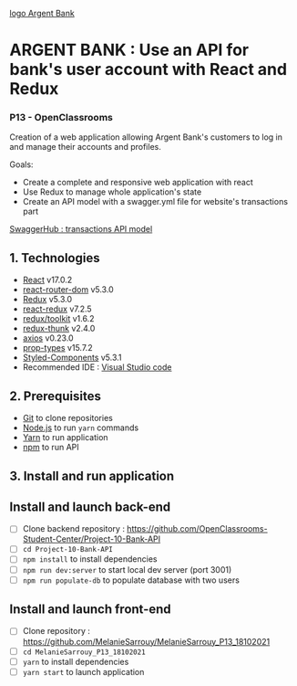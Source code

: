 [logo Argent Bank](./src/assets/argentBankLogo.png)

# ARGENT BANK : Use an API for bank's user account with React and Redux

 ### P13 - OpenClassrooms
  
Creation of a web application allowing Argent Bank's customers to log in and manage their accounts and profiles.

Goals:
- Create a complete and responsive web application with react
- Use Redux to manage whole application's state
- Create an API model with a swagger.yml file for website's transactions part

[SwaggerHub : transactions API model](https://app.swaggerhub.com/apis/MelanieSarrouy13/Argent_Bank/1.0.0#/tags)

## 1. Technologies

-  [React](https://reactjs.org/) v17.0.2  
-  [react-router-dom](https://reactrouter.com/web/guides/quick-start) v5.3.0 
-  [Redux](https://redux.js.org/introduction/getting-started) v5.3.0 
-  [react-redux](https://react-redux.js.org/introduction/getting-started) v7.2.5  
-  [redux/toolkit](https://redux-toolkit.js.org/introduction/getting-started) v1.6.2
-  [redux-thunk](https://redux.js.org/usage/writing-logic-thunks) v2.4.0
-  [axios](https://www.npmjs.com/package/axios) v0.23.0 
-  [prop-types](https://www.npmjs.com/package/prop-types) v15.7.2  
-  [Styled-Components](https://styled-components.com/) v5.3.1  
- Recommended IDE : [Visual Studio code](https://code.visualstudio.com/)
   
## 2. Prerequisites

-  [Git](https://git-scm.com/) to clone repositories
-  [Node.js](https://nodejs.org/en/) to run `yarn` commands
-  [Yarn](https://yarnpkg.com/) to run application
-  [npm](https://yarnpkg.com/) to run API
  

## 3. Install and run application
## Install and launch back-end
- [ ] Clone backend repository : https://github.com/OpenClassrooms-Student-Center/Project-10-Bank-API
- [ ] `cd Project-10-Bank-API`
- [ ] `npm install` to install dependencies
- [ ] `npm run dev:server` to start local dev server (port 3001)  
- [ ] `npm run populate-db` to populate database with two users

## Install and launch front-end
- [ ] Clone repository : https://github.com/MelanieSarrouy/MelanieSarrouy_P13_18102021
- [ ] `cd MelanieSarrouy_P13_18102021`
- [ ] `yarn` to install dependencies
- [ ] `yarn start` to launch application
